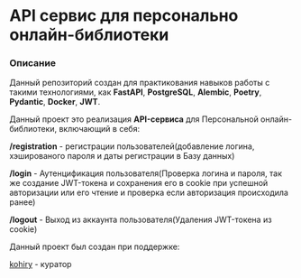 # API сервис для персонально онлайн-библиотеки

### Описание
Данный репозиторий создан для практикования навыков работы с такими технологиями, как **FastAPI**, **PostgreSQL**, **Alembic**, **Poetry**, **Pydantic**, **Docker**, **JWT**.

Данный проект это реализация **API-сервиса** для Персональной онлайн-библиотеки, включающий в себя:

**/registration** - регистрации пользователей(добавление логина, хэшированого пароля и даты регистрации в Базу данных)

**/login** - Аутенцификация пользователя(Проверка логина и пароля, так же создание JWT-токена и сохранения его в cookie при успешной авторизации или его чтение и проверка если авторизация происходила ранее)

**/logout** - Выход из аккаунта пользователя(Удаления JWT-токена из cookie)




Данный проект был создан при поддержке:

  [kohiry](https://github.com/kohiry) - куратор
